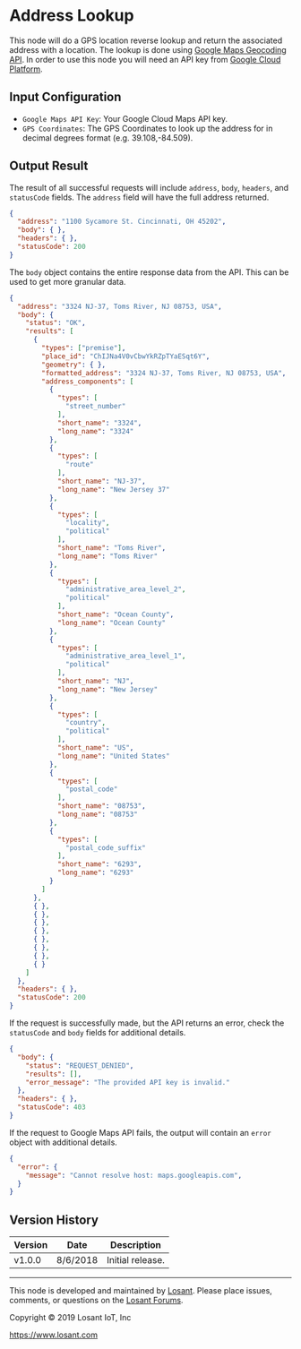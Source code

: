 # Address Lookup

This node will do a GPS location reverse lookup and return the associated address with a location. The lookup is done using [Google Maps Geocoding API](https://developers.google.com/maps/documentation/geocoding/intro#ReverseGeocoding). In order to use this node you will need an API key from [Google Cloud Platform](https://developers.google.com/maps/documentation/geocoding/get-api-key).

## Input Configuration

* `Google Maps API Key`: Your Google Cloud Maps API key.
* `GPS Coordinates`: The GPS Coordinates to look up the address for in decimal degrees format (e.g. 39.108,-84.509).

## Output Result

The result of all successful requests will include `address`, `body`, `headers`, and `statusCode` fields. The `address` field will have the full address returned.

```json
{
  "address": "1100 Sycamore St. Cincinnati, OH 45202",
  "body": { },
  "headers": { },
  "statusCode": 200
}
```

The `body` object contains the entire response data from the API. This can be used to get more granular data.

```json
{
  "address": "3324 NJ-37, Toms River, NJ 08753, USA",
  "body": {
    "status": "OK",
    "results": [
      {
        "types": ["premise"],
        "place_id": "ChIJNa4V0vCbwYkRZpTYaESqt6Y",
        "geometry": { },
        "formatted_address": "3324 NJ-37, Toms River, NJ 08753, USA",
        "address_components": [
          {
            "types": [
              "street_number"
            ],
            "short_name": "3324",
            "long_name": "3324"
          },
          {
            "types": [
              "route"
            ],
            "short_name": "NJ-37",
            "long_name": "New Jersey 37"
          },
          {
            "types": [
              "locality",
              "political"
            ],
            "short_name": "Toms River",
            "long_name": "Toms River"
          },
          {
            "types": [
              "administrative_area_level_2",
              "political"
            ],
            "short_name": "Ocean County",
            "long_name": "Ocean County"
          },
          {
            "types": [
              "administrative_area_level_1",
              "political"
            ],
            "short_name": "NJ",
            "long_name": "New Jersey"
          },
          {
            "types": [
              "country",
              "political"
            ],
            "short_name": "US",
            "long_name": "United States"
          },
          {
            "types": [
              "postal_code"
            ],
            "short_name": "08753",
            "long_name": "08753"
          },
          {
            "types": [
              "postal_code_suffix"
            ],
            "short_name": "6293",
            "long_name": "6293"
          }
        ]
      },
      { },
      { },
      { },
      { },
      { },
      { },
      { },
      { }
    ]
  },
  "headers": { },
  "statusCode": 200
}
```

If the request is successfully made, but the API returns an error, check the `statusCode` and `body` fields for additional details.

```json
{
  "body": {
    "status": "REQUEST_DENIED",
    "results": [],
    "error_message": "The provided API key is invalid."
  },
  "headers": { },
  "statusCode": 403
}
```

If the request to Google Maps API fails, the output will contain an `error` object with additional details.

```json
{
  "error": {
    "message": "Cannot resolve host: maps.googleapis.com",
  }
}
```

## Version History

| Version | Date | Description |
| ------- | -------- | ---------------- |
| v1.0.0  | 8/6/2018 | Initial release. |

---

This node is developed and maintained by [Losant](https://www.losant.com). Please place issues, comments, or questions on the [Losant Forums](https://forums.losant.com).

Copyright © 2019 Losant IoT, Inc

<https://www.losant.com>
